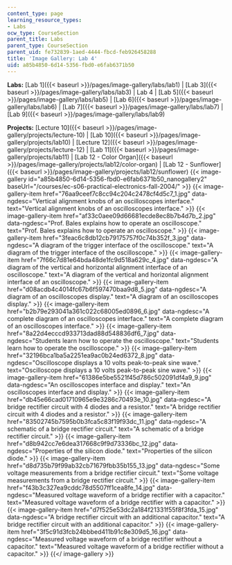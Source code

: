 ```yaml
---
content_type: page
learning_resource_types:
- Labs
ocw_type: CourseSection
parent_title: Labs
parent_type: CourseSection
parent_uid: fe732839-1aed-4444-fbcd-feb926458288
title: 'Image Gallery: Lab 4'
uid: a85b4850-6d14-5356-fbd0-e6fab6371b50
---
```


**Labs:** [Lab 1]({{< baseurl >}}/pages/image-gallery/labs/lab1) | [Lab 3]({{< baseurl >}}/pages/image-gallery/labs/lab3) | Lab 4 | [Lab 5]({{< baseurl >}}/pages/image-gallery/labs/lab5) | [Lab 6]({{< baseurl >}}/pages/image-gallery/labs/lab6) | [Lab 7]({{< baseurl >}}/pages/image-gallery/labs/lab7) | [Lab 9]({{< baseurl >}}/pages/image-gallery/labs/lab9)

**Projects:** [Lecture 10]({{< baseurl >}}/pages/image-gallery/projects/lecture-10) | [Lab 10]({{< baseurl >}}/pages/image-gallery/projects/lab10) | [Lecture 12]({{< baseurl >}}/pages/image-gallery/projects/lecture-12) | [Lab 11]({{< baseurl >}}/pages/image-gallery/projects/lab11) | [Lab 12 - Color Organ]({{< baseurl >}}/pages/image-gallery/projects/lab12/color-organ) | [Lab 12 - Sunflower]({{< baseurl >}}/pages/image-gallery/projects/lab12/sunflower)
{{< image-gallery id="a85b4850-6d14-5356-fbd0-e6fab6371b50_nanogallery2" baseUrl="/courses/ec-s06-practical-electronics-fall-2004/" >}}
{{< image-gallery-item href="76aa9ceef7c8cc94c204c2478cf4d5c7_1.jpg" data-ngdesc="Vertical alignment knobs of an oscilloscopes interface." text="Vertical alignment knobs of an oscilloscopes interface." >}}
{{< image-gallery-item href="af33c0aee09d66681ecde8ec8b7b4d7b_2.jpg" data-ngdesc="Prof. Bales explains how to operate an oscilloscope." text="Prof. Bales explains how to operate an oscilloscope." >}}
{{< image-gallery-item href="3feac6c8db12cb79175757f0c74b352f_3.jpg" data-ngdesc="A diagram of the trigger interface of the oscilloscope." text="A diagram of the trigger interface of the oscilloscope." >}}
{{< image-gallery-item href="7f66c7d81e64bda48de1fc9d518a629c_4.jpg" data-ngdesc="A diagram of the vertical and horizontal alignment interface of an oscilloscope." text="A diagram of the vertical and horizontal alignment interface of an oscilloscope." >}}
{{< image-gallery-item href="d08acdb4c4014fc67b6f597470baa9d8_5.jpg" data-ngdesc="A diagram of an oscilloscopes display." text="A diagram of an oscilloscopes display." >}}
{{< image-gallery-item href="b2b79e293041a361c022c68005ed0896_6.jpg" data-ngdesc="A complete diagram of an oscilloscopes interface." text="A complete diagram of an oscilloscopes interface." >}}
{{< image-gallery-item href="8a22d4ecccd933713dad88d548836df6_7.jpg" data-ngdesc="Students learn how to operate the oscilloscope." text="Students learn how to operate the oscilloscope." >}}
{{< image-gallery-item href="32196bca1ba5a2251ea9ac0b24ed6372_8.jpg" data-ngdesc="Oscilloscope displays a 10 volts peak-to-peak sine wave." text="Oscilloscope displays a 10 volts peak-to-peak sine wave." >}}
{{< image-gallery-item href="61386e5be5521f45d786c502091df4a9_9.jpg" data-ngdesc="An oscilloscopes interface and display." text="An oscilloscopes interface and display." >}}
{{< image-gallery-item href="db45e66cad01710965e9e3286c70493e_10.jpg" data-ngdesc="A bridge rectifier circuit with 4 diodes and a resistor." text="A bridge rectifier circuit with 4 diodes and a resistor." >}}
{{< image-gallery-item href="83502745b7595b0b3fca5c83f19f93dc_11.jpg" data-ngdesc="A schematic of a bridge rectifier circuit." text="A schematic of a bridge rectifier circuit." >}}
{{< image-gallery-item href="d8b942cc7e6dea317668c9f9d73336bc_12.jpg" data-ngdesc="Properties of the silicon diode." text="Properties of the silicon diode." >}}
{{< image-gallery-item href="d8d735b79f99ab32cb71679fbb35b155_13.jpg" data-ngdesc="Some voltage measurements from a bridge rectifier circuit." text="Some voltage measurements from a bridge rectifier circuit." >}}
{{< image-gallery-item href="f43b3c327ea9cddc78d5507ff1cea8fe_14.jpg" data-ngdesc="Measured voltage waveform of a bridge rectifier with a capacitor." text="Measured voltage waveform of a bridge rectifier with a capacitor." >}}
{{< image-gallery-item href="d7f525e53dc2a184f21331f55f8f3fda_15.jpg" data-ngdesc="A bridge rectifier circuit with an additional capacitor." text="A bridge rectifier circuit with an additional capacitor." >}}
{{< image-gallery-item href="3f5c91d3fcb24bbbed411b91c8e309d5_16.jpg" data-ngdesc="Measured voltage waveform of a bridge rectifier without a capacitor." text="Measured voltage waveform of a bridge rectifier without a capacitor." >}}
{{</ image-gallery >}}